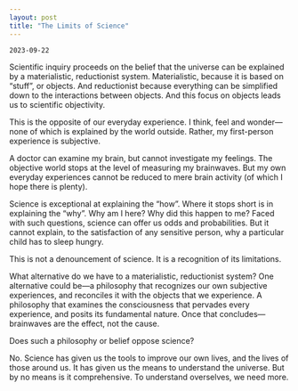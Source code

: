 ```yaml
---
layout: post
title: "The Limits of Science"
---
```

`2023-09-22`

Scientific inquiry proceeds on the belief that the universe can be explained by a materialistic, reductionist system. Materialistic, because it is based on “stuff”, or objects. And reductionist because everything can be simplified down to the interactions between objects. And this focus on objects leads us to scientific objectivity. 

This is the opposite of our everyday experience. I think, feel and wonder—none of which is explained by the world outside. Rather, my first-person experience is subjective.

A doctor can examine my brain, but cannot investigate my feelings. The objective world stops at the level of measuring my brainwaves. But my own everyday experiences cannot be reduced to mere brain activity (of which I hope there is plenty).

Science is exceptional at explaining the “how”. Where it stops short is in explaining the “why”. Why am I here? Why did this happen to me? Faced with such questions, science can offer us odds and probabilities. But it cannot explain, to the satisfaction of any sensitive person, why a particular child has to sleep hungry.

This is not a denouncement of science. It is a recognition of its limitations.

What alternative do we have to a materialistic, reductionist system? One alternative could be&mdash;a philosophy that recognizes our own subjective experiences, and reconciles it with the objects that we experience. A philosophy that examines the consciousness that pervades every experience, and posits its fundamental nature. Once that concludes—brainwaves are the effect, not the cause.

Does such a philosophy or belief oppose science? 

No. Science has given us the tools to improve our own lives, and the lives of those around us. It has given us the means to understand the universe. But by no means is it comprehensive. To understand overselves, we need more.
